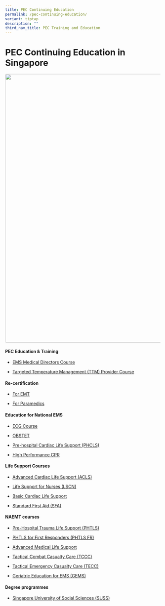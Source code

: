 ```yaml
---
title: PEC Continuing Education
permalink: /pec-continuing-education/
variant: tiptap
description: ""
third_nav_title: PEC Training and Education
---
```

<h1><strong>PEC Continuing Education in Singapore</strong></h1>
<div class="isomer-image-wrapper">
<img style="box-sizing: border-box; margin: 0px; padding: 0px; border: none rgb(225, 225, 225); font: inherit; vertical-align: baseline; display: block; max-width: 100%; height: auto; border-radius: 3px; position: relative; transition: all 0.7s ease 0s;" height="444" width="870" title="Education" alt="" src="https://upec.rawmix.xyz/wp-content/uploads/2021/08/Education.jpg">
</div>
<h4><strong>PEC Education &amp; Training</strong></h4>
<ul data-tight="true" class="tight">
<li>
<p><a href="http://upec.rawmix.xyz/what-we-do/standards-and-licensing/ems-medical-directors-course/" rel="noopener noreferrer nofollow" target="_blank">EMS Medical Directors Course</a>
</p>
</li>
<li>
<p><a href="http://upec.rawmix.xyz/what-we-do/prehospital-training-and-education/targeted-temperature-management-ttm-provider-course/" rel="noopener noreferrer nofollow" target="_blank">Targeted Temperature Management (TTM) Provider Course</a>
</p>
</li>
</ul>
<h4><strong>Re-certification</strong></h4>
<ul data-tight="true" class="tight">
<li>
<p><a href="https://www.singhealthacademy.edu.sg/ian/programmes/wsq-emt-courses/Pages/EMTRecert.aspx" rel="noopener" target="_blank">For EMT</a>
</p>
</li>
<li>
<p><a href="http://upec.rawmix.xyz/what-we-do/standards-and-licensing/joint-ite-upec-certificate-in-pre-hospital-emergency-care/" rel="noopener noreferrer nofollow" target="_blank">For Paramedics</a>
</p>
</li>
</ul>
<h4><strong>Education for National EMS</strong></h4>
<ul data-tight="true" class="tight">
<li>
<p><a href="http://upec.rawmix.xyz/what-we-do/prehospital-training-and-education/education-for-national-ems/" rel="noopener noreferrer nofollow" target="_blank">ECG Course</a>
</p>
</li>
<li>
<p><a href="http://upec.rawmix.xyz/what-we-do/prehospital-training-and-education/education-for-national-ems/" rel="noopener noreferrer nofollow" target="_blank">OBSTET</a>
</p>
</li>
<li>
<p><a href="http://upec.rawmix.xyz/what-we-do/prehospital-training-and-education/education-for-national-ems/" rel="noopener noreferrer nofollow" target="_blank">Pre-hospital Cardiac Life Support (PHCLS)</a>
</p>
</li>
<li>
<p><a href="http://upec.rawmix.xyz/what-we-do/prehospital-training-and-education/education-for-national-ems/" rel="noopener noreferrer nofollow" target="_blank">High Performance CPR</a>
</p>
</li>
</ul>
<h4><strong>Life Support Courses</strong></h4>
<ul data-tight="true" class="tight">
<li>
<p><a href="https://srfac.sg/" rel="noopener" target="_blank">Advanced Cardiac Life Support (ACLS)</a>
</p>
</li>
<li>
<p><a href="https://srfac.sg/" rel="noopener" target="_blank">Life Support for Nurses (LSCN)</a>
</p>
</li>
<li>
<p><a href="https://srfac.sg/public-information/#tab-id-2" rel="noopener" target="_blank">Basic Cardiac Life Support</a>
</p>
</li>
<li>
<p><a href="https://srfac.sg/public-information/#tab-id-4" rel="noopener" target="_blank">Standard First Aid (SFA)</a>
</p>
</li>
</ul>
<h4><strong>NAEMT courses</strong></h4>
<ul data-tight="true" class="tight">
<li>
<p><a href="http://upec.rawmix.xyz/what-we-do/prehospital-training-and-education/naemt-courses/" rel="noopener noreferrer nofollow" target="_blank">Pre-Hospital Trauma Life Support (PHTLS)</a>
</p>
</li>
<li>
<p><a href="http://upec.rawmix.xyz/what-we-do/prehospital-training-and-education/naemt-courses/" rel="noopener noreferrer nofollow" target="_blank">PHTLS for First Responders (PHTLS FR)</a>
</p>
</li>
<li>
<p><a href="http://upec.rawmix.xyz/what-we-do/prehospital-training-and-education/naemt-courses/" rel="noopener noreferrer nofollow" target="_blank">Advanced Medical Life Support</a>
</p>
</li>
<li>
<p><a href="http://upec.rawmix.xyz/what-we-do/prehospital-training-and-education/naemt-courses/" rel="noopener noreferrer nofollow" target="_blank">Tactical Combat Casualty Care (TCCC)</a>
</p>
</li>
<li>
<p><a href="http://upec.rawmix.xyz/what-we-do/prehospital-training-and-education/naemt-courses/" rel="noopener noreferrer nofollow" target="_blank">Tactical Emergency Casualty Care (TECC)</a>
</p>
</li>
<li>
<p><a href="http://upec.rawmix.xyz/what-we-do/prehospital-training-and-education/naemt-courses/" rel="noopener noreferrer nofollow" target="_blank">Geriatric Education for EMS (GEMS)</a>
</p>
</li>
</ul>
<h4><strong>Degree programmes</strong></h4>
<ul data-tight="true" class="tight">
<li>
<p><a href="https://www.suss.edu.sg/courses/detail/par307" rel="noopener" target="_blank">Singapore University of Social Sciences (SUSS)</a>
</p>
</li>
</ul>
<p></p>